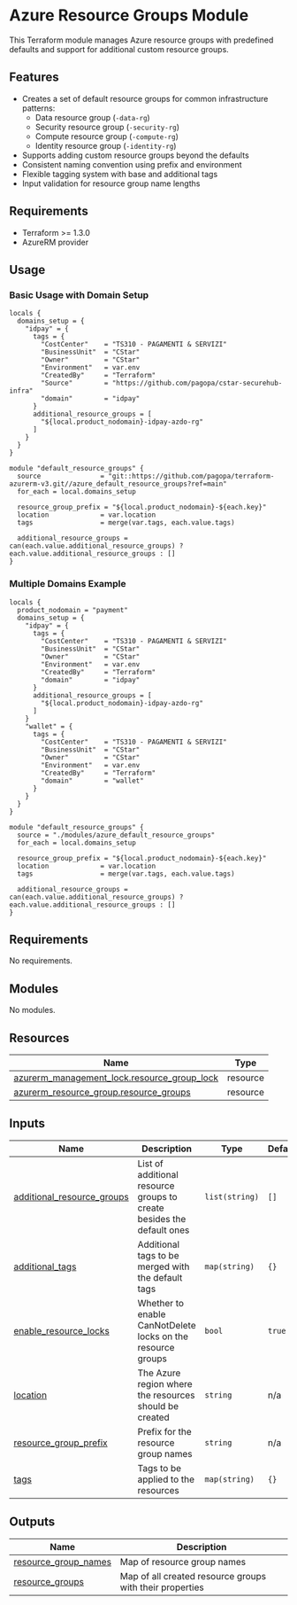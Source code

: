 # Azure Resource Groups Module

This Terraform module manages Azure resource groups with predefined defaults and support for additional custom resource groups.

## Features

- Creates a set of default resource groups for common infrastructure patterns:
  - Data resource group (`-data-rg`)
  - Security resource group (`-security-rg`)
  - Compute resource group (`-compute-rg`)
  - Identity resource group (`-identity-rg`)
- Supports adding custom resource groups beyond the defaults
- Consistent naming convention using prefix and environment
- Flexible tagging system with base and additional tags
- Input validation for resource group name lengths

## Requirements

- Terraform >= 1.3.0
- AzureRM provider

## Usage

### Basic Usage with Domain Setup

```hcl
locals {
  domains_setup = {
    "idpay" = {
      tags = {
        "CostCenter"    = "TS310 - PAGAMENTI & SERVIZI"
        "BusinessUnit"  = "CStar"
        "Owner"         = "CStar"
        "Environment"   = var.env
        "CreatedBy"     = "Terraform"
        "Source"        = "https://github.com/pagopa/cstar-securehub-infra"
        "domain"        = "idpay"
      }
      additional_resource_groups = [
        "${local.product_nodomain}-idpay-azdo-rg"
      ]
    }
  }
}

module "default_resource_groups" {
  source               = "git::https://github.com/pagopa/terraform-azurerm-v3.git//azure_default_resource_groups?ref=main"
  for_each = local.domains_setup

  resource_group_prefix = "${local.product_nodomain}-${each.key}"
  location             = var.location
  tags                 = merge(var.tags, each.value.tags)

  additional_resource_groups = can(each.value.additional_resource_groups) ? each.value.additional_resource_groups : []
}
```

### Multiple Domains Example

```hcl
locals {
  product_nodomain = "payment"
  domains_setup = {
    "idpay" = {
      tags = {
        "CostCenter"    = "TS310 - PAGAMENTI & SERVIZI"
        "BusinessUnit"  = "CStar"
        "Owner"         = "CStar"
        "Environment"   = var.env
        "CreatedBy"     = "Terraform"
        "domain"        = "idpay"
      }
      additional_resource_groups = [
        "${local.product_nodomain}-idpay-azdo-rg"
      ]
    }
    "wallet" = {
      tags = {
        "CostCenter"    = "TS310 - PAGAMENTI & SERVIZI"
        "BusinessUnit"  = "CStar"
        "Owner"         = "CStar"
        "Environment"   = var.env
        "CreatedBy"     = "Terraform"
        "domain"        = "wallet"
      }
    }
  }
}

module "default_resource_groups" {
  source = "./modules/azure_default_resource_groups"
  for_each = local.domains_setup

  resource_group_prefix = "${local.product_nodomain}-${each.key}"
  location             = var.location
  tags                 = merge(var.tags, each.value.tags)

  additional_resource_groups = can(each.value.additional_resource_groups) ? each.value.additional_resource_groups : []
}
```

<!-- markdownlint-disable -->
<!-- BEGIN_TF_DOCS -->
## Requirements

No requirements.

## Modules

No modules.

## Resources

| Name | Type |
|------|------|
| [azurerm_management_lock.resource_group_lock](https://registry.terraform.io/providers/hashicorp/azurerm/latest/docs/resources/management_lock) | resource |
| [azurerm_resource_group.resource_groups](https://registry.terraform.io/providers/hashicorp/azurerm/latest/docs/resources/resource_group) | resource |

## Inputs

| Name | Description | Type | Default | Required |
|------|-------------|------|---------|:--------:|
| <a name="input_additional_resource_groups"></a> [additional\_resource\_groups](#input\_additional\_resource\_groups) | List of additional resource groups to create besides the default ones | `list(string)` | `[]` | no |
| <a name="input_additional_tags"></a> [additional\_tags](#input\_additional\_tags) | Additional tags to be merged with the default tags | `map(string)` | `{}` | no |
| <a name="input_enable_resource_locks"></a> [enable\_resource\_locks](#input\_enable\_resource\_locks) | Whether to enable CanNotDelete locks on the resource groups | `bool` | `true` | no |
| <a name="input_location"></a> [location](#input\_location) | The Azure region where the resources should be created | `string` | n/a | yes |
| <a name="input_resource_group_prefix"></a> [resource\_group\_prefix](#input\_resource\_group\_prefix) | Prefix for the resource group names | `string` | n/a | yes |
| <a name="input_tags"></a> [tags](#input\_tags) | Tags to be applied to the resources | `map(string)` | `{}` | no |

## Outputs

| Name | Description |
|------|-------------|
| <a name="output_resource_group_names"></a> [resource\_group\_names](#output\_resource\_group\_names) | Map of resource group names |
| <a name="output_resource_groups"></a> [resource\_groups](#output\_resource\_groups) | Map of all created resource groups with their properties |
<!-- END_TF_DOCS -->
